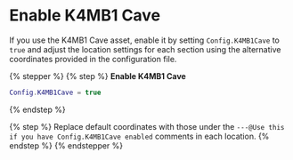 # Enable K4MB1 Cave

If you use the K4MB1 Cave asset, enable it by setting `Config.K4MB1Cave` to `true` and adjust the location settings for each section using the alternative coordinates provided in the configuration file.

{% stepper %}
{% step %}
**Enable K4MB1 Cave**

```lua
Config.K4MB1Cave = true
```
{% endstep %}

{% step %}
Replace default coordinates with those under the `---@Use this if you have Config.K4MB1Cave enabled` comments in each location.
{% endstep %}
{% endstepper %}

